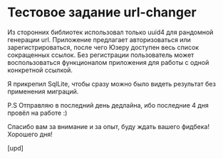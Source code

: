 # Тестовое задание url-changer

Из сторонних библиотек использовал только uuid4 для рандомной генерации url.
Приложение предлагает авторизоваться или зарегистрироваться, после чего Юзеру доступен весь список сокращенных ссылок.
Без регистрации пользователь может воспользоваться функционалом приложения для работы с одной конкретной ссылкой.

Я прикрепил SqlLite, чтобы сразу можно было видеть результат без применения миграций.

P.S Отправляю в последний день дедлайна, ибо последние 4 дня провёл на работе :)

Спасибо вам за внимание и за опыт, буду ждать вашего фидбека!
Хорошего дня!

[upd] 
